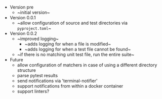 * Version pre
  * ~initial version~
* Version 0.0.1
  * ~allow configuration of source and test directories via `pyproject.toml`~
* Version 0.0.2
  * ~improved logging~
    * ~adds logging for when a file is modified~
    * ~adds logging for when a test file cannot be found~
  * ~if there is no matching unit test file, run the entire suite~
* Future
  * allow configuration of matchers in case of using a different directory structure
  * parse pytest results
  * send notifications via 'terminal-notifier'
  * support notifications from within a docker container
  * support linters?
